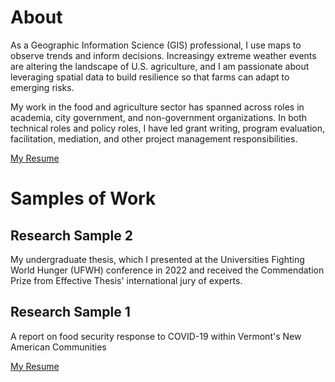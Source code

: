 # About
As a Geographic Information Science (GIS) professional, I use maps to observe trends and inform decisions. Increasingy extreme weather events are altering the landscape of U.S. agriculture, and I am passionate about leveraging spatial data to build resilience so that farms can adapt to emerging risks. 

My work in the food and agriculture sector has spanned across roles in academia, city government, and non-government organizations. In both technical roles and policy roles, I have led grant writing, program evaluation, facilitation, mediation, and other project management responsibilities.

<a href="https://www.canva.com/design/DAGpVVrX5d4/BKphzwwYIu473VdDHB10sg/edit?utm_content=DAGpVVrX5d4&utm_campaign=designshare&utm_medium=link2&utm_source=sharebutton">My Resume</a>

# Samples of Work

## Research Sample 2
My undergraduate thesis, which I presented at the Universities Fighting World Hunger (UFWH) conference in 2022 and received the Commendation Prize from Effective Thesis' international jury of experts.


## Research Sample 1
A report on food security response to COVID-19 within Vermont's New American Communities

<a href="https://www.spatializingmigration.net/wp-content/uploads/2021/04/Refugee_Communities_and_Food_Security.pdf">My Resume</a>
